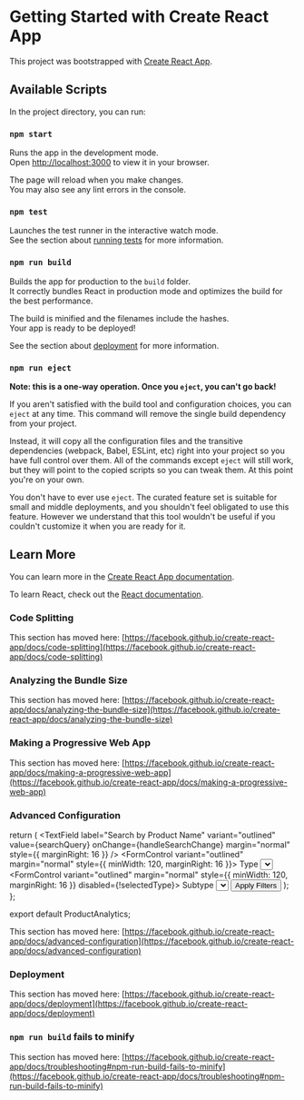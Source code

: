 # Getting Started with Create React App

This project was bootstrapped with [Create React App](https://github.com/facebook/create-react-app).

## Available Scripts

In the project directory, you can run:

### `npm start`

Runs the app in the development mode.\
Open [http://localhost:3000](http://localhost:3000) to view it in your browser.

The page will reload when you make changes.\
You may also see any lint errors in the console.

### `npm test`

Launches the test runner in the interactive watch mode.\
See the section about [running tests](https://facebook.github.io/create-react-app/docs/running-tests) for more information.

### `npm run build`

Builds the app for production to the `build` folder.\
It correctly bundles React in production mode and optimizes the build for the best performance.

The build is minified and the filenames include the hashes.\
Your app is ready to be deployed!

See the section about [deployment](https://facebook.github.io/create-react-app/docs/deployment) for more information.

### `npm run eject`

**Note: this is a one-way operation. Once you `eject`, you can't go back!**

If you aren't satisfied with the build tool and configuration choices, you can `eject` at any time. This command will remove the single build dependency from your project.

Instead, it will copy all the configuration files and the transitive dependencies (webpack, Babel, ESLint, etc) right into your project so you have full control over them. All of the commands except `eject` will still work, but they will point to the copied scripts so you can tweak them. At this point you're on your own.

You don't have to ever use `eject`. The curated feature set is suitable for small and middle deployments, and you shouldn't feel obligated to use this feature. However we understand that this tool wouldn't be useful if you couldn't customize it when you are ready for it.

## Learn More

You can learn more in the [Create React App documentation](https://facebook.github.io/create-react-app/docs/getting-started).

To learn React, check out the [React documentation](https://reactjs.org/).

### Code Splitting

This section has moved here: [https://facebook.github.io/create-react-app/docs/code-splitting](https://facebook.github.io/create-react-app/docs/code-splitting)

### Analyzing the Bundle Size

This section has moved here: [https://facebook.github.io/create-react-app/docs/analyzing-the-bundle-size](https://facebook.github.io/create-react-app/docs/analyzing-the-bundle-size)

### Making a Progressive Web App

This section has moved here: [https://facebook.github.io/create-react-app/docs/making-a-progressive-web-app](https://facebook.github.io/create-react-app/docs/making-a-progressive-web-app)

### Advanced Configuration

return (
    <Box padding={4}>
      <Box display="flex" alignItems="center" marginBottom={4}>
        <TextField
          label="Search by Product Name"
          variant="outlined"
          value={searchQuery}
          onChange={handleSearchChange}
          margin="normal"
          style={{ marginRight: 16 }}
        />
        <FormControl variant="outlined" margin="normal" style={{ minWidth: 120, marginRight: 16 }}>
          <InputLabel>Type</InputLabel>
          <Select
            value={selectedType}
            onChange={handleTypeChange}
            label="Type"
          >
            <MenuItem value=""><em>None</em></MenuItem>
            {productTypes.map(type => (
              <MenuItem key={type} value={type}>{type}</MenuItem>
            ))}
          </Select>
        </FormControl>
        <FormControl variant="outlined" margin="normal" style={{ minWidth: 120, marginRight: 16 }} disabled={!selectedType}>
          <InputLabel>Subtype</InputLabel>
          <Select
            value={selectedSubtype}
            onChange={handleSubtypeChange}
            label="Subtype"
          >
            <MenuItem value=""><em>None</em></MenuItem>
            {productSubtypes.map(subtype => (
              <MenuItem key={subtype} value={subtype}>{subtype}</MenuItem>
            ))}
          </Select>
        </FormControl>
        <Button variant="contained" color="primary" onClick={handleFilterChange}>
          Apply Filters
        </Button>
      </Box>
      <Bar data={chartData} />
    </Box>
  );
};

export default ProductAnalytics;




This section has moved here: [https://facebook.github.io/create-react-app/docs/advanced-configuration](https://facebook.github.io/create-react-app/docs/advanced-configuration)

### Deployment

This section has moved here: [https://facebook.github.io/create-react-app/docs/deployment](https://facebook.github.io/create-react-app/docs/deployment)

### `npm run build` fails to minify

This section has moved here: [https://facebook.github.io/create-react-app/docs/troubleshooting#npm-run-build-fails-to-minify](https://facebook.github.io/create-react-app/docs/troubleshooting#npm-run-build-fails-to-minify)

